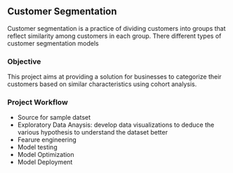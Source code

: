 ## Customer Segmentation

Customer segmentation is a practice of dividing customers  into groups that reflect similarity among customers in each group. There different types of customer segmentation models

### Objective

This project aims at providing a solution for businesses to categorize their customers based on similar characteristics using cohort analysis.

### Project Workflow

* Source for sample datset
* Exploratory Data Anaysis: develop data visualizations to deduce the various hypothesis to understand the dataset better
* Fearure engineering
* Model testing
* Model Optimization
* Model Deployment
